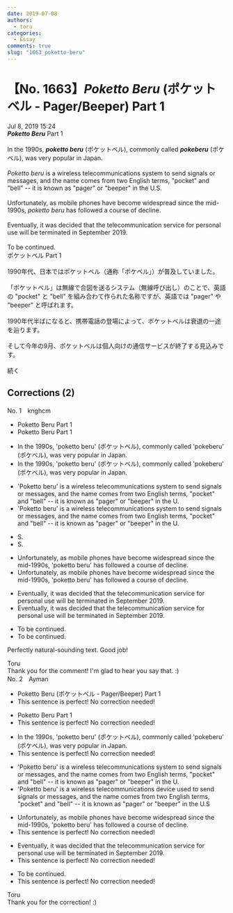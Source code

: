 ```yaml
---
date: 2019-07-08
authors:
  - toru
categories:
  - Essay
comments: true
slug: "1663_poketto-beru"
---
```


# 【No. 1663】<strong><em>Poketto Beru</strong></em> (ポケットベル - Pager/Beeper) Part 1
<div class="date">Jul 8, 2019 15:24</div>
<div id="post"><div id="body_show_ori">
<strong><em>Poketto Beru</strong></em> Part 1<br/><br/>In the 1990s, <strong><em>poketto beru</em></strong> (ポケットベル), commonly called <strong><em>pokeberu</em></strong> (ポケベル), was very popular in Japan.<br/><br/><em>Poketto beru</em> is a wireless telecommunications system to send signals or messages, and the name comes from two English terms, "pocket" and "bell" -- it is known as "pager" or "beeper" in the U.S.<br/><br/>Unfortunately, as mobile phones have become widespread since the mid-1990s, <em>poketto beru</em> has followed a course of decline.<br/><br/>Eventually, it was decided that the telecommunication service for personal use will be terminated in September 2019.<br/><br/>To be continued.
</div></div>

<!-- more -->

<div id="post_ja"><div id="body_show_mo">
ポケットベル Part 1<br/><br/>1990年代、日本ではポケットベル（通称「ポケベル」）が普及していました。<br/><br/>「ポケットベル」は無線で合図を送るシステム（無線呼び出し）のことで、英語の "pocket" と "bell" を組み合わて作られた名称ですが、英語では "pager" や "beeper" と呼ばれます。<br/><br/>1990年代半ばになると、携帯電話の登場によって、ポケットベルは衰退の一途を辿ります。<br/><br/>そして今年の9月、ポケットベルは個人向けの通信サービスが終了する見込みです。<br/><br/>続く
</div></div>

## Corrections (2)
<div id="block"><div class="first_name"> No. 1　<span class="just_name">knghcm</span></div><div id="block2">
<ul class="correction_field">
<li class="incorrect">Poketto Beru Part 1</li>
<li class="corrected correct">
Poketto Beru Part 1
</li>
</ul>
<ul class="correction_field">
<li class="incorrect">In the 1990s, 'poketto beru' (ポケットベル), commonly called 'pokeberu' (ポケベル), was very popular in Japan.</li>
<li class="corrected correct">
In the 1990s, 'poketto beru' (ポケットベル), commonly called 'pokeberu' (ポケベル), was very popular in Japan.
</li>
</ul>
<ul class="correction_field">
<li class="incorrect">'Poketto beru' is a wireless telecommunications system to send signals or messages, and the name comes from two English terms, "pocket" and "bell" -- it is known as "pager" or "beeper" in the U.</li>
<li class="corrected correct">
'Poketto beru' is a wireless telecommunications system to send signals or messages, and the name comes from two English terms, "pocket" and "bell" -- it is known as "pager" or "beeper" in the U.
</li>
</ul>
<ul class="correction_field">
<li class="incorrect">S.</li>
<li class="corrected correct">
S.
</li>
</ul>
<ul class="correction_field">
<li class="incorrect">Unfortunately, as mobile phones have become widespread since the mid-1990s, 'poketto beru' has followed a course of decline.</li>
<li class="corrected correct">
Unfortunately, as mobile phones have become widespread since the mid-1990s, 'poketto beru' has followed a course of decline.
</li>
</ul>
<ul class="correction_field">
<li class="incorrect">Eventually, it was decided that the telecommunication service for personal use will be terminated in September 2019.</li>
<li class="corrected correct">
Eventually, it was decided that the telecommunication service for personal use will be terminated in September 2019.
</li>
</ul>
<ul class="correction_field">
<li class="incorrect">To be continued.</li>
<li class="corrected correct">
To be continued.
</li>
</ul>
<p class="comment_small">
 Perfectly natural-sounding text. Good job!
</p>

</div><div class="name"><span class="just_name">Toru</span><br>
Thank you for the comment! I'm glad to hear you say that. :)
</div>
</div>
<div id="block"><div class="first_name"> No. 2　<span class="just_name">Ayman</span></div><div id="block2">
<ul class="correction_field">
<li class="incorrect">Poketto Beru (ポケットベル - Pager/Beeper) Part 1</li>
<li class="corrected perfect">This sentence is perfect! No correction needed!</li>
</ul>
<ul class="correction_field">
<li class="incorrect">Poketto Beru Part 1</li>
<li class="corrected perfect">This sentence is perfect! No correction needed!</li>
</ul>
<ul class="correction_field">
<li class="incorrect">In the 1990s, 'poketto beru' (ポケットベル), commonly called 'pokeberu' (ポケベル), was very popular in Japan.</li>
<li class="corrected perfect">This sentence is perfect! No correction needed!</li>
</ul>
<ul class="correction_field">
<li class="incorrect">'Poketto beru' is a wireless telecommunications system to send signals or messages, and the name comes from two English terms, "pocket" and "bell" -- it is known as "pager" or "beeper" in the U.</li>
<li class="corrected correct">
'Poketto beru' is a wireless telecommunications <span class="f_red">device used </span>to send signals or messages, and the name comes from two English terms, "pocket" and "bell" -- it is known as "pager" or "beeper" in the U.<span class="f_red">S</span>
</li>
</ul>
<ul class="correction_field">
<li class="incorrect">Unfortunately, as mobile phones have become widespread since the mid-1990s, 'poketto beru' has followed a course of decline.</li>
<li class="corrected perfect">This sentence is perfect! No correction needed!</li>
</ul>
<ul class="correction_field">
<li class="incorrect">Eventually, it was decided that the telecommunication service for personal use will be terminated in September 2019.</li>
<li class="corrected perfect">This sentence is perfect! No correction needed!</li>
</ul>
<ul class="correction_field">
<li class="incorrect">To be continued.</li>
<li class="corrected perfect">This sentence is perfect! No correction needed!</li>
</ul>
</div><div class="name"><span class="just_name">Toru</span><br>
Thank you for the correction! :)
</div>
</div>
